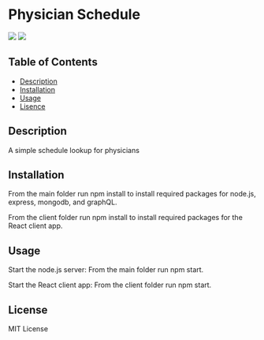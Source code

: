   
# Physician Schedule
![](https://img.shields.io/badge/license-MIT-blue)
  ![]([MIT](https://www.mit.edu/~amini/LICENSE.md))
  

## Table of Contents
* [Description](#Description)
* [Installation](#Installation)
* [Usage](#Usage)
* [Lisence](#Lisence)

## Description
A simple schedule lookup for physicians


## Installation
From the main folder run npm install to install required packages for node.js, express, mongodb, and graphQL.

From the client folder run npm install to install required packages for the React client app.

## Usage
Start the node.js server:
From the main folder run npm start.

Start the React client app:
From the client folder run npm start.
## License
MIT License

